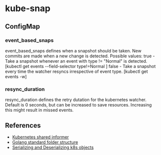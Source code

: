# kube-snap

## ConfigMap

### event_based_snaps

event_based_snaps defines when a snapshot should be taken. 
New commits are made when a new change is detected.
Possible values: 
true - Take a snapshot whenever an event with type != "Normal" is detected. [kubectl get events --field-selector type!=Normal ]
false - Take a snapshot every time the watcher resyncs irrespective of event type. [kubectl get events -w]

### resync_duration

resync_duration defines the retry dutation for the kubernetes watcher.
Default is 0 seconds, but can be increased to save resources. Increasing this might result in missed events.

## References
- [Kubernetes shared informer](https://gianarb.it/blog/kubernetes-shared-informer)
- [Golang standard folder structure](https://github.com/golang-standards/project-layout)
- [Serializing and Deserializing k8s objects](https://miminar.fedorapeople.org/_preview/openshift-enterprise/registry-redeploy/go_client/serializing_and_deserializing.html)